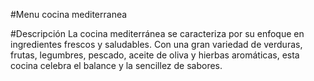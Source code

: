 #Menu cocina mediterranea

#Descripción
La cocina mediterránea se caracteriza por su enfoque en ingredientes frescos y saludables. Con una gran variedad de verduras, frutas, legumbres, pescado, aceite de oliva y hierbas aromáticas, esta cocina celebra el balance y la sencillez de sabores.


